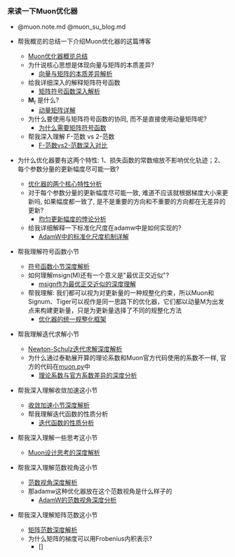 ### 来读一下Muon优化器

- @muon.note.md @muon_su_blog.md

- 帮我概览的总结一下介绍Muon优化器的这篇博客
  - [Muon优化器概览总结](muon_su_blog/muon_optimizer_summary.md)
  - 为什说核心思想是体现向量与矩阵的本质差异?
    - [向量与矩阵的本质差异解析](muon_su_blog/vector_matrix_difference.md)
  - 给我详细深入的解释矩阵符号函数
    - [矩阵符号函数深入解析](muon_su_blog/matrix_sign_function_detailed.md)
  - $\boldsymbol{M}_t$ 是什么?
    - [动量矩阵详解](muon_su_blog/momentum_matrix_explanation.md)
  - 为什么要使用与矩阵符号函数的协同, 而不是直接使用动量矩阵呢?
    - [为什么需要矩阵符号函数](muon_su_blog/why_msign_with_momentum.md)
  - 帮我深入理解 F-范数 vs 2-范数
    - [F-范数vs2-范数深入对比](muon_su_blog/frobenius_vs_spectral_norm.md)

- 为什么优化器要有这两个特性: 1、损失函数的常数缩放不影响优化轨迹；2、每个参数分量的更新幅度尽可能一致?
  - [优化器的两个核心特性分析](muon_su_blog/optimizer_characteristics_analysis.md)
  - 对于每个参数分量的更新幅度尽可能一致, 难道不应该就根据梯度大小来更新吗, 如果幅度都一致了, 是不是重要的方向和不重要的方向都在无差异的更新?
    - [均匀更新幅度的悖论分析](muon_su_blog/uniform_update_paradox.md)
  - 给我详细解释一下标准化尺度在adamw中是如何实现的?
    - [AdamW中的标准化尺度机制详解](muon_su_blog/adamw_scale_normalization.md)

- 帮我理解符号函数小节
  - [符号函数小节深度解析](muon_su_blog/sign_function_analysis.md)
  - 如何理解msign(M)还有一个意义是"最优正交近似"?
    - [msign作为最优正交近似的深度理解](muon_su_blog/msign_orthogonal_approximation.md)
  - 帮我理解: 我们都可以视为对更新量的一种规整化约束，所以Muon和Signum、Tiger可以视作是同一思路下的优化器，它们都以动量M为出发点来构建更新量，只是为更新量选择了不同的规整化方法
    - [优化器的统一规整化框架](muon_su_blog/optimizer_regularization_framework.md)

- 帮我理解迭代求解小节
  - [Newton-Schulz迭代求解深度解析](muon_su_blog/newton_schulz_iteration_analysis.md)
  - 为什么通过泰勒展开算的理论系数和Muon官方代码使用的系数不一样, 官方的代码在[muon.py](muon_su_blog/muon.py)中
    - [理论系数与官方系数差异的深度分析](muon_su_blog/theory_vs_practice_coefficients.md)

- 帮我深入理解收敛加速这小节
  - [收敛加速小节深度解析](muon_su_blog/convergence_acceleration_analysis.md)
  - 帮我理解迭代函数的性质分析
    - [迭代函数的性质分析](muon_su_blog/iteration_function_properties.md)

- 帮我深入理解一些思考这小节
  - [Muon设计思考的深度解析](muon_su_blog/muon_reflections_analysis.md)

- 帮我深入理解范数视角这小节
  - [范数视角深度解析](muon_su_blog/norm_perspective_analysis.md)
  - 那adamw这种优化器放在这个范数视角是什么样子的
    - [AdamW的范数视角深度分析](muon_su_blog/adamw_norm_perspective.md)

- 帮我深入理解矩阵范数这小节
  - [矩阵范数深度解析](muon_su_blog/matrix_norm_analysis.md)
  - 为什么矩阵的梯度可以用Frobenius内积表示?
    - []